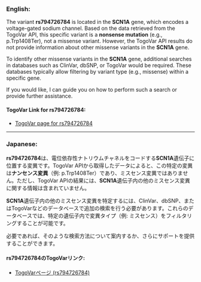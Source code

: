 ### English:
The variant **rs794726784** is located in the **SCN1A** gene, which encodes a voltage-gated sodium channel. Based on the data retrieved from the TogoVar API, this specific variant is a **nonsense mutation** (e.g., p.Trp1408Ter), not a missense variant. However, the TogoVar API results do not provide information about other missense variants in the **SCN1A** gene.

To identify other missense variants in the **SCN1A** gene, additional searches in databases such as ClinVar, dbSNP, or TogoVar would be required. These databases typically allow filtering by variant type (e.g., missense) within a specific gene.

If you would like, I can guide you on how to perform such a search or provide further assistance.

#### TogoVar Link for rs794726784:
- [TogoVar page for rs794726784](https://togovar.org/variant/tgv417503298)

---

### Japanese:
**rs794726784**は、電位依存性ナトリウムチャネルをコードする**SCN1A**遺伝子に位置する変異です。TogoVar APIから取得したデータによると、この特定の変異は**ナンセンス変異**（例: p.Trp1408Ter）であり、ミスセンス変異ではありません。ただし、TogoVar APIの結果には、**SCN1A**遺伝子内の他のミスセンス変異に関する情報は含まれていません。

**SCN1A**遺伝子内の他のミスセンス変異を特定するには、ClinVar、dbSNP、またはTogoVarなどのデータベースで追加の検索を行う必要があります。これらのデータベースでは、特定の遺伝子内で変異タイプ（例: ミスセンス）をフィルタリングすることが可能です。

必要であれば、そのような検索方法について案内するか、さらにサポートを提供することができます。

#### rs794726784のTogoVarリンク:
- [TogoVarページ (rs794726784)](https://togovar.org/variant/tgv417503298)
